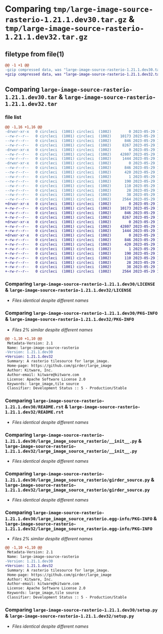 # Comparing `tmp/large-image-source-rasterio-1.21.1.dev30.tar.gz` & `tmp/large-image-source-rasterio-1.21.1.dev32.tar.gz`

## filetype from file(1)

```diff
@@ -1 +1 @@
-gzip compressed data, was "large-image-source-rasterio-1.21.1.dev30.tar", last modified: Mon May 29 15:16:14 2023, max compression
+gzip compressed data, was "large-image-source-rasterio-1.21.1.dev32.tar", last modified: Mon May 29 16:09:04 2023, max compression
```

## Comparing `large-image-source-rasterio-1.21.1.dev30.tar` & `large-image-source-rasterio-1.21.1.dev32.tar`

### file list

```diff
@@ -1,16 +1,16 @@
-drwxr-xr-x   0 circleci  (1001) circleci  (1002)        0 2023-05-29 15:16:14.442746 large-image-source-rasterio-1.21.1.dev30/
--rw-r--r--   0 circleci  (1001) circleci  (1002)    10173 2023-05-29 15:16:14.000000 large-image-source-rasterio-1.21.1.dev30/LICENSE
--rw-r--r--   0 circleci  (1001) circleci  (1002)      846 2023-05-29 15:16:14.442746 large-image-source-rasterio-1.21.1.dev30/PKG-INFO
--rw-r--r--   0 circleci  (1001) circleci  (1002)     8267 2023-05-29 15:16:14.000000 large-image-source-rasterio-1.21.1.dev30/README.rst
-drwxr-xr-x   0 circleci  (1001) circleci  (1002)        0 2023-05-29 15:16:14.438746 large-image-source-rasterio-1.21.1.dev30/large_image_source_rasterio/
--rw-r--r--   0 circleci  (1001) circleci  (1002)    42807 2023-05-29 15:14:32.000000 large-image-source-rasterio-1.21.1.dev30/large_image_source_rasterio/__init__.py
--rw-r--r--   0 circleci  (1001) circleci  (1002)     1444 2023-05-29 15:14:32.000000 large-image-source-rasterio-1.21.1.dev30/large_image_source_rasterio/girder_source.py
-drwxr-xr-x   0 circleci  (1001) circleci  (1002)        0 2023-05-29 15:16:14.442746 large-image-source-rasterio-1.21.1.dev30/large_image_source_rasterio.egg-info/
--rw-r--r--   0 circleci  (1001) circleci  (1002)      846 2023-05-29 15:16:14.000000 large-image-source-rasterio-1.21.1.dev30/large_image_source_rasterio.egg-info/PKG-INFO
--rw-r--r--   0 circleci  (1001) circleci  (1002)      420 2023-05-29 15:16:14.000000 large-image-source-rasterio-1.21.1.dev30/large_image_source_rasterio.egg-info/SOURCES.txt
--rw-r--r--   0 circleci  (1001) circleci  (1002)        1 2023-05-29 15:16:14.000000 large-image-source-rasterio-1.21.1.dev30/large_image_source_rasterio.egg-info/dependency_links.txt
--rw-r--r--   0 circleci  (1001) circleci  (1002)      190 2023-05-29 15:16:14.000000 large-image-source-rasterio-1.21.1.dev30/large_image_source_rasterio.egg-info/entry_points.txt
--rw-r--r--   0 circleci  (1001) circleci  (1002)      110 2023-05-29 15:16:14.000000 large-image-source-rasterio-1.21.1.dev30/large_image_source_rasterio.egg-info/requires.txt
--rw-r--r--   0 circleci  (1001) circleci  (1002)       28 2023-05-29 15:16:14.000000 large-image-source-rasterio-1.21.1.dev30/large_image_source_rasterio.egg-info/top_level.txt
--rw-r--r--   0 circleci  (1001) circleci  (1002)       38 2023-05-29 15:16:14.442746 large-image-source-rasterio-1.21.1.dev30/setup.cfg
--rw-r--r--   0 circleci  (1001) circleci  (1002)     2564 2023-05-29 15:14:32.000000 large-image-source-rasterio-1.21.1.dev30/setup.py
+drwxr-xr-x   0 circleci  (1001) circleci  (1002)        0 2023-05-29 16:09:04.938249 large-image-source-rasterio-1.21.1.dev32/
+-rw-r--r--   0 circleci  (1001) circleci  (1002)    10173 2023-05-29 16:09:04.000000 large-image-source-rasterio-1.21.1.dev32/LICENSE
+-rw-r--r--   0 circleci  (1001) circleci  (1002)      846 2023-05-29 16:09:04.938249 large-image-source-rasterio-1.21.1.dev32/PKG-INFO
+-rw-r--r--   0 circleci  (1001) circleci  (1002)     8267 2023-05-29 16:09:04.000000 large-image-source-rasterio-1.21.1.dev32/README.rst
+drwxr-xr-x   0 circleci  (1001) circleci  (1002)        0 2023-05-29 16:09:04.934249 large-image-source-rasterio-1.21.1.dev32/large_image_source_rasterio/
+-rw-r--r--   0 circleci  (1001) circleci  (1002)    42807 2023-05-29 16:07:24.000000 large-image-source-rasterio-1.21.1.dev32/large_image_source_rasterio/__init__.py
+-rw-r--r--   0 circleci  (1001) circleci  (1002)     1444 2023-05-29 16:07:24.000000 large-image-source-rasterio-1.21.1.dev32/large_image_source_rasterio/girder_source.py
+drwxr-xr-x   0 circleci  (1001) circleci  (1002)        0 2023-05-29 16:09:04.938249 large-image-source-rasterio-1.21.1.dev32/large_image_source_rasterio.egg-info/
+-rw-r--r--   0 circleci  (1001) circleci  (1002)      846 2023-05-29 16:09:04.000000 large-image-source-rasterio-1.21.1.dev32/large_image_source_rasterio.egg-info/PKG-INFO
+-rw-r--r--   0 circleci  (1001) circleci  (1002)      420 2023-05-29 16:09:04.000000 large-image-source-rasterio-1.21.1.dev32/large_image_source_rasterio.egg-info/SOURCES.txt
+-rw-r--r--   0 circleci  (1001) circleci  (1002)        1 2023-05-29 16:09:04.000000 large-image-source-rasterio-1.21.1.dev32/large_image_source_rasterio.egg-info/dependency_links.txt
+-rw-r--r--   0 circleci  (1001) circleci  (1002)      190 2023-05-29 16:09:04.000000 large-image-source-rasterio-1.21.1.dev32/large_image_source_rasterio.egg-info/entry_points.txt
+-rw-r--r--   0 circleci  (1001) circleci  (1002)      110 2023-05-29 16:09:04.000000 large-image-source-rasterio-1.21.1.dev32/large_image_source_rasterio.egg-info/requires.txt
+-rw-r--r--   0 circleci  (1001) circleci  (1002)       28 2023-05-29 16:09:04.000000 large-image-source-rasterio-1.21.1.dev32/large_image_source_rasterio.egg-info/top_level.txt
+-rw-r--r--   0 circleci  (1001) circleci  (1002)       38 2023-05-29 16:09:04.938249 large-image-source-rasterio-1.21.1.dev32/setup.cfg
+-rw-r--r--   0 circleci  (1001) circleci  (1002)     2564 2023-05-29 16:07:24.000000 large-image-source-rasterio-1.21.1.dev32/setup.py
```

### Comparing `large-image-source-rasterio-1.21.1.dev30/LICENSE` & `large-image-source-rasterio-1.21.1.dev32/LICENSE`

 * *Files identical despite different names*

### Comparing `large-image-source-rasterio-1.21.1.dev30/PKG-INFO` & `large-image-source-rasterio-1.21.1.dev32/PKG-INFO`

 * *Files 2% similar despite different names*

```diff
@@ -1,10 +1,10 @@
 Metadata-Version: 2.1
 Name: large-image-source-rasterio
-Version: 1.21.1.dev30
+Version: 1.21.1.dev32
 Summary: A rasterio tilesource for large_image.
 Home-page: https://github.com/girder/large_image
 Author: Kitware, Inc.
 Author-email: kitware@kitware.com
 License: Apache Software License 2.0
 Keywords: large_image,tile source
 Classifier: Development Status :: 5 - Production/Stable
```

### Comparing `large-image-source-rasterio-1.21.1.dev30/README.rst` & `large-image-source-rasterio-1.21.1.dev32/README.rst`

 * *Files identical despite different names*

### Comparing `large-image-source-rasterio-1.21.1.dev30/large_image_source_rasterio/__init__.py` & `large-image-source-rasterio-1.21.1.dev32/large_image_source_rasterio/__init__.py`

 * *Files identical despite different names*

### Comparing `large-image-source-rasterio-1.21.1.dev30/large_image_source_rasterio/girder_source.py` & `large-image-source-rasterio-1.21.1.dev32/large_image_source_rasterio/girder_source.py`

 * *Files identical despite different names*

### Comparing `large-image-source-rasterio-1.21.1.dev30/large_image_source_rasterio.egg-info/PKG-INFO` & `large-image-source-rasterio-1.21.1.dev32/large_image_source_rasterio.egg-info/PKG-INFO`

 * *Files 2% similar despite different names*

```diff
@@ -1,10 +1,10 @@
 Metadata-Version: 2.1
 Name: large-image-source-rasterio
-Version: 1.21.1.dev30
+Version: 1.21.1.dev32
 Summary: A rasterio tilesource for large_image.
 Home-page: https://github.com/girder/large_image
 Author: Kitware, Inc.
 Author-email: kitware@kitware.com
 License: Apache Software License 2.0
 Keywords: large_image,tile source
 Classifier: Development Status :: 5 - Production/Stable
```

### Comparing `large-image-source-rasterio-1.21.1.dev30/setup.py` & `large-image-source-rasterio-1.21.1.dev32/setup.py`

 * *Files identical despite different names*

